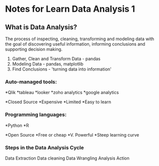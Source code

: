 # Notes for Learn Data Analysis 1

## What is Data Analysis?
The process of inspecting, cleaning, transforming and modeling data with the goal of discovering useful information, informing conclusions and supporting decision making.

1. Gather, Clean and Transform Data - pandas
2. Modeling Data - pandas, matplotlib
3. Find Conclusions - 'turning data into information'


### Auto-managed tools:
*Qlik
*tableau
*looker
*zoho analytics
*google analytics

*Closed Source
*Expensive
*Limited
*Easy to learn

### Programming languages:
*Python
*R

*Open Source
*Free or cheap
*V. Powerful
*Steep learning curve

### Steps in the Data Analysis Cycle
Data Extraction
Data cleaning
Data Wrangling
Analysis
Action

